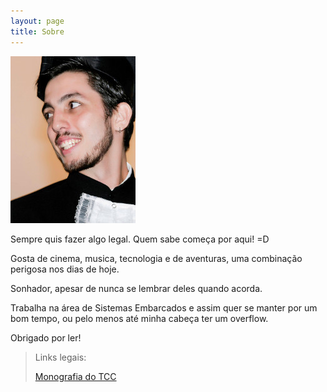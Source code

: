 ```yaml
---
layout: page
title: Sobre
---
```


![placeholder](https://raw.githubusercontent.com/djunho/djunho.github.io/master/Imagens/perfil.jpg?raw=true "Cuidado!")

<p class="message">
  Sempre quis fazer algo legal. Quem sabe começa por aqui! =D
</p>

Gosta de cinema, musica, tecnologia e de aventuras, uma combinação perigosa nos dias de hoje.

Sonhador, apesar de nunca se lembrar deles quando acorda.

Trabalha na área de Sistemas Embarcados e assim quer se manter por um bom tempo, ou pelo menos até minha cabeça ter um overflow.

Obrigado por ler!

>Links legais:
>
>[Monografia do TCC](https://github.com/djunho/djunho.github.io/raw/master/Downloads/Monografia%20TCC.pdf "vish!")
